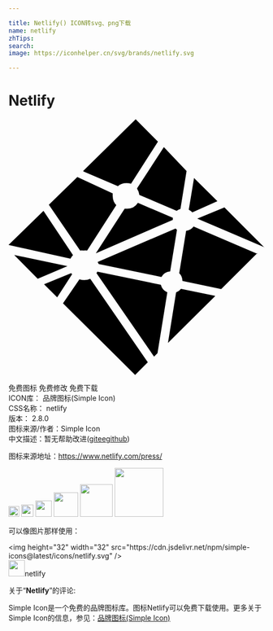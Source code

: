 ```yaml
---

title: Netlify() ICON转svg、png下载
name: netlify
zhTips: 
search: 
image: https://iconhelper.cn/svg/brands/netlify.svg

---
```


# Netlify  <small style="font-size: 60%;font-weight: 100"></small>

<div id="svg" class="svg-wrap">
<svg role="img" xmlns="http://www.w3.org/2000/svg" viewBox="0 0 24 24"><title>Netlify icon</title><path d="M16.934 8.519a1.044 1.044 0 0 1 .303.23l2.349-1.045-2.192-2.171-.491 2.954zM12.06 6.546a1.305 1.305 0 0 1 .209.574l3.497 1.482a1.044 1.044 0 0 1 .355-.177l.574-3.55-2.13-2.234-2.505 3.852v.053zm11.933 5.491l-3.748-3.748-2.548 1.044 6.264 2.662s.053.042.032.042zm-.627.606l-6.013-2.569a1.044 1.044 0 0 1-.7.407l-.647 3.957a1.044 1.044 0 0 1 .303.731l3.633.762 3.33-3.31v-.062zM15.4 9.25L12.132 7.86a1.2 1.2 0 0 1-1.044.543h-.199L8.185 12.58l7.225-3.132v.01a.887.887 0 0 1 0-.167.052.052 0 0 0-.01-.041zm3.967 7.308l-3.195-.658a1.096 1.096 0 0 1-.46.344l-.761 4.72 4.437-4.396s-.01.02-.021.02zm-4.469-.324a1.044 1.044 0 0 1-.616-.71l-5.95-1.222-.084.136 5.398 7.81.323-.324.919-5.67s.031.022.01.011zm-6.441-2.652l5.878 1.211a1.044 1.044 0 0 1 .824-.522l.637-3.894-.135-.115-7.308 3.132a1.817 1.817 0 0 1 .104.188zm-2.464.981l-.125-.125-2.537 1.044 1.232 1.222 1.399-2.172zm1.67.397a1.368 1.368 0 0 1-.563.125 1.389 1.389 0 0 1-.45-.073l-1.544 2.245 6.765 6.702 1.19-1.18zm-.95-2.641a1.702 1.702 0 0 1 .314 0 1.378 1.378 0 0 1 .344 0l2.735-4.25a1.19 1.19 0 0 1-.334-.824 1.242 1.242 0 0 1 0-.271l-3.32-1.535-2.672 2.6zm.303-7.402l3.237 1.378a1.242 1.242 0 0 1 .835-.282 1.357 1.357 0 0 1 .397.063l2.526-3.947L11.923.041 7.016 4.854s-.01.052 0 .063zm-1.21 8.164a1.566 1.566 0 0 1 .24-.334L3.278 8.613 0 11.797l5.804 1.284zm-.262.7L.533 12.735l2.203 2.235 2.777-1.18z"/></svg>
</div>
<detail full-name='netlify'></detail>

<div class="detail-page">
<p>
<span><span class="badge-success badge">免费图标</span> <span class="badge-success badge">免费修改</span>  <span class="badge-success badge">免费下载</span> </span>
<br/>
<span>
ICON库：
<span class="badge-secondary badge">品牌图标(Simple Icon)</span> 
</span>
<br/>
<span>
CSS名称：
<span class="badge-secondary badge">netlify</span> 
</span>

<br/>
<span>
版本：
<span class="badge-secondary badge">2.8.0</span> 
</span>
<br/>
<span>图标来源/作者：<span class="badge-light badge">Simple Icon</span></span> 
<br/>
<span class="zh-detail">中文描述：暂无<span class="help-link"><span>帮助改进</span>(<a href="https://gitee.com/liuwave/icon-helper/edit/master/json/brands/netlify.json" target="_blank" rel="noopener noreferrer">gitee</a><a href="https://github.com/liuwave/icon-helper/edit/master/json/brands/netlify.json" target="_blank" rel="noopener noreferrer">github</a></span>)</span><br/>
</p>
</div><div class="description description alert alert-light"><p>图标来源地址：<a href="https://www.netlify.com/press/" target="_blank" rel="noopener noreferrer">https://www.netlify.com/press/</a></p></div>
<div class="alert alert-dark">
<img height="21" width="21" src="https://cdn.jsdelivr.net/npm/simple-icons@latest/icons/netlify.svg" />
<img height="24" width="24" src="https://cdn.jsdelivr.net/npm/simple-icons@latest/icons/netlify.svg" />
<img height="32" width="32" src="https://cdn.jsdelivr.net/npm/simple-icons@latest/icons/netlify.svg" />
<img height="48" width="48" src="https://cdn.jsdelivr.net/npm/simple-icons@latest/icons/netlify.svg" />
<img height="64" width="64" src="https://cdn.jsdelivr.net/npm/simple-icons@latest/icons/netlify.svg" />
<img height="96" width="96" src="https://cdn.jsdelivr.net/npm/simple-icons@latest/icons/netlify.svg" />

</div>
<div>
  <p>可以像图片那样使用：    
  </p>
  <div class="alert alert-primary" style="font-size: 14px">
    &lt;img height="32" width="32" src="https://cdn.jsdelivr.net/npm/simple-icons@latest/icons/netlify.svg" /&gt;
    <copy-btn content='<img height="32" width="32" src="https://cdn.jsdelivr.net/npm/simple-icons@latest/icons/netlify.svg" />'></copy-btn>
  </div>
  <div class="alert alert-secondary">
    <img height="32" width="32" src="https://cdn.jsdelivr.net/npm/simple-icons@latest/icons/netlify.svg" />netlify
    <copy-btn content="netlify" btn-title="复制图标名称"></copy-btn>
  </div>
</div>
<div class="icon-detail__container">
<p>关于“<b>Netlify</b>”的评论:</p>
</div>
<Vssue title="关于“Netlify”的评论" />
<div><p>Simple Icon是一个免费的品牌图标库。图标Netlify可以免费下载使用。更多关于  Simple Icon的信息，参见：<a target="_blank" href="https://iconhelper.cn/brands.html">品牌图标(Simple Icon)</a>
</p></div>
